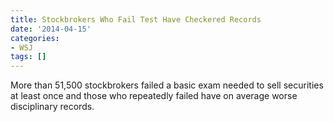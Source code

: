 ```yaml
---
title: Stockbrokers Who Fail Test Have Checkered Records
date: '2014-04-15'
categories:
- WSJ
tags: []
---
```

More than 51,500 stockbrokers failed a basic exam needed to sell securities at least once and those who repeatedly failed have on average worse disciplinary records.